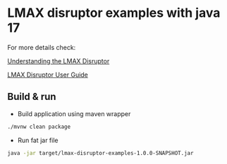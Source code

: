 # LMAX disruptor examples with java 17

For more details check:

[Understanding the LMAX Disruptor](https://itnext.io/understanding-the-lmax-disruptor-caaaa2721496)

[LMAX Disruptor User Guide](https://lmax-exchange.github.io/disruptor/user-guide/index.html)  

## Build & run

* Build application using maven wrapper
```bash
./mvnw clean package
```

* Run fat jar file
```bash
java -jar target/lmax-disruptor-examples-1.0.0-SNAPSHOT.jar 
```


